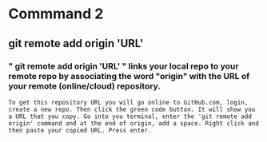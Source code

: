# Commmand 2

## git remote add origin 'URL'

### " git remote add origin 'URL' " links your local repo to your remote repo by associating the word "origin" with the URL of your remote (online/cloud) repository. 

    To get this repository URL you will go online to GitHub.com, login, create a new repo. Then click the green code button. It will show you a URL that you copy. Go into you terminal, enter the 'git remote add origin' command and at the end of origin, add a space. Right click and then paste your copied URL. Press enter.